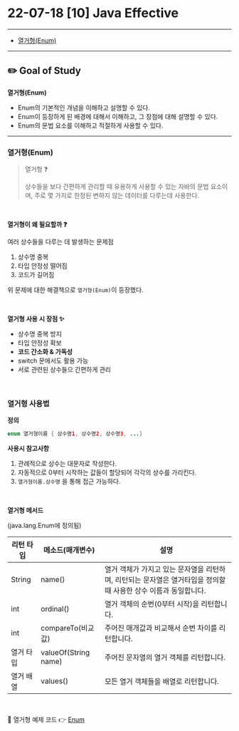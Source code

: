# 22-07-18 [10] Java Effective

---

- [열거형(Enum)](#열거형enum)


---

## ✏️ Goal of Study

**열거형(Enum)**

- Enum의 기본적인 개념을 이해하고 설명할 수 있다.
- Enum이 등장하게 된 배경에 대해서 이해하고, 그 장점에 대해 설명할 수 있다.
- Enum의 문법 요소를 이해하고 적절하게 사용할 수 있다.

---

### 열거형(Enum)

> 열거형 ❓
>
> 상수들을 보다 간편하게 관리할 때 유용하게 사용할 수 있는 자바의 문법 요소이며, 주로 몇 가지로 한정된 변하지 않는 데이터를 다루는데 사용한다.

<br>

**열거형이 왜 필요할까 ❓**

여러 상수들을 다루는 데 발생하는 문제점
1. 상수명 중복
2. 타입 안정성 떨어짐
3. 코드가 길어짐

위 문제에 대한 해결책으로 `열거형(Enum)`이 등장했다.

<br>

**열거형 사용 시 장점 ✨**
- 상수명 중복 방지
- 타입 안정성 확보
- **코드 간소화 & 가독성**
- switch 문에서도 활용 가능
- 서로 관련된 상수들으 간편하게 관리

<br>

### 열거형 사용법

**정의**

```java
enum 열거형이름 { 상수명1, 상수명2, 상수명3, ...}
```

**사용시 참고사항**
1. 관례적으로 상수는 대문자로 작성한다.
2. 자동적으로 0부터 시작하는 값들이 할당되어 각각의 상수를 가리킨다.
3. `열거형이름.상수명` 을 통해 접근 가능하다.

<br>

**열거형 메서드**

(java.lang.Enum에 정의됨)

| 리턴 타입 | 메소드(매개변수)     | 설명                                                         |
| --------- | -------------------- | ------------------------------------------------------------ |
| String    | name()               | 열거 객체가 가지고 있는 문자열을 리턴하며, 리턴되는 문자열은 열거타입을 정의할 때 사용한 상수 이름과 동일합니다. |
| int       | ordinal()            | 열거 객체의 순번(0부터 시작)을 리턴합니다.                   |
| int       | compareTo(비교값)    | 주어진 매개값과 비교해서 순번 차이를 리턴합니다.             |
| 열거 타입 | valueOf(String name) | 주어진 문자열의 열거 객체를 리턴합니다.                      |
| 열거 배열 | values()             | 모든 열거 객체들을 배열로 리턴합니다.                        |

<br>

🌈 열거형 예제 코드 👉 [Enum](../Java/Effective_Ex_Code/enum.md)
